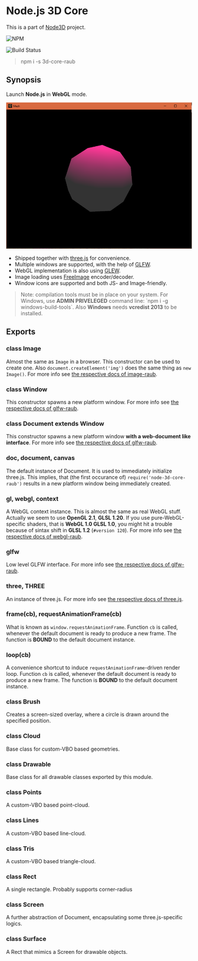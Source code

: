 # Node.js 3D Core

This is a part of [Node3D](https://github.com/node-3d) project.

![NPM](https://nodei.co/npm/3d-core-raub.png?compact=true)

![Build Status](https://api.travis-ci.com/node-3d/3d-core-raub.svg?branch=master)

> npm i -s 3d-core-raub


## Synopsis

Launch **Node.js** in **WebGL** mode.

![Example](examples/screenshot.png)

* Shipped together with [three.js](https://github.com/mrdoob/three.js) for convenience.
* Multiple windows are supported, with the help of [GLFW](http://www.glfw.org/).
* WebGL implementation is also using [GLEW](http://glew.sourceforge.net/).
* Image loading uses [FreeImage](http://freeimage.sourceforge.net/) encoder/decoder.
* Window icons are supported and both JS- and Image-friendly.

> Note: compilation tools must be in place on your system.
For Windows, use **ADMIN PRIVELEGED** command line:
\`npm i -g windows-build-tools\`.
Also **Windows** needs **vcredist 2013** to be installed.


## Exports


### class Image

Almost the same as `Image` in a browser. This constructor can be used to create one.
Also `document.createElement('img')` does the same thing as `new Image()`.
For more info see
[the respective docs of image-raub](https://github.com/node-3d/image-raub#image-for-nodejs).


### class Window

This constructor spawns a new platform window.
For more info see
[the respective docs of glfw-raub](https://github.com/node-3d/glfw-raub#class-window).


### class Document extends Window

This constructor spawns a new platform window **with a web-document like interface**.
For more info see
[the respective docs of glfw-raub](https://github.com/node-3d/glfw-raub#class-document).


### doc, document, canvas

The default instance of Document. It is used to immediately initialize three.js.
This implies, that (the first occurance of) `require('node-3d-core-raub')`
results in a new platform window being immediately created.


### gl, webgl, context

A WebGL context instance. This is almost the same as real WebGL stuff.
Actually we seem to use **OpenGL 2.1**, **GLSL 1.20**. If you use pure-WebGL-specific
shaders, that is **WebGL 1.0 GLSL 1.0**, you might hit a trouble because of sintax shift in
**GLSL 1.2** (`#version 120`). For more info see
[the respective docs of webgl-raub](https://github.com/node-3d/webgl-raub#webgl-for-nodejs).


### glfw

Low level GLFW interface. For more info see
[the respective docs of glfw-raub](https://github.com/node-3d/glfw-raub#glfw-for-nodejs).


### three, THREE

An instance of three.js. For more info see
[the respective docs of three.js](https://github.com/mrdoob/three.js/#threejs).


### frame(cb), requestAnimationFrame(cb)

What is known as `window.requestAnimationFrame`.
Function `cb` is called, whenever the default document is ready to produce a new
frame. The function is **BOUND** to the default document instance.


### loop(cb)

A convenience shortcut to induce `requestAnimationFrame`-driven render loop.
Function `cb` is called, whenever the default document is ready to produce a new
frame. The function is **BOUND** to the default document instance.


### class Brush

Creates a screen-sized overlay, where a circle is drawn around the specified position.


### class Cloud

Base class for custom-VBO based geometries.


### class Drawable

Base class for all drawable classes exported by this module.


### class Points

A custom-VBO based point-cloud.


### class Lines

A custom-VBO based line-cloud.


### class Tris

A custom-VBO based triangle-cloud.


### class Rect

A single rectangle. Probably supports corner-radius


### class Screen

A further abstraction of Document, encapsulating some three.js-specific logics.


### class Surface

A Rect that mimics a Screen for drawable objects.

